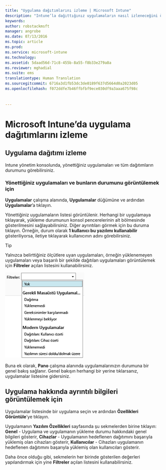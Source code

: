 ```yaml
---
title: "Uygulama dağıtımlarını izleme | Microsoft Intune"
description: "Intune’la dağıttığınız uygulamaların nasıl izleneceğini öğrenin."
keywords: 
author: robstackmsft
manager: angrobe
ms.date: 07/13/2016
ms.topic: article
ms.prod: 
ms.service: microsoft-intune
ms.technology: 
ms.assetid: 5daad56d-71c8-455b-8a55-f8b33e279a8a
ms.reviewer: mghadial
ms.suite: ems
translationtype: Human Translation
ms.sourcegitcommit: 6716a3d1fb53dc3de0189f637d5664d0a2023d05
ms.openlocfilehash: f072ddfe7b46ffbfbf9ece030df9a3aaa675f98c


---
```



# Microsoft Intune’da uygulama dağıtımlarını izleme

## Uygulama dağıtımı izleme
Intune yönetim konsolunda, yönettiğiniz uygulamaları ve tüm dağıtımların durumunu görebilirsiniz.

### Yönettiğiniz uygulamaları ve bunların durumunu görüntülemek için
**Uygulamalar** çalışma alanında, **Uygulamalar** düğümüne ve ardından **Uygulamalar**’a tıklayın.

Yönettiğiniz uygulamaların listesi görüntülenir. Herhangi bir uygulamaya tıklayarak, yükleme durumunun konsol pencerelerinin alt bölmesinde gösterilmesini sağlayabilirsiniz. Diğer ayrıntıları görmek için bu duruma tıklayın. Örneğin, durum olarak **1 kullanıcı bu yazılımı kullanabilir** gösteriliyorsa, iletiye tıklayarak kullanıcının adını görebilirsiniz.

> [!TIP]
> Yalnızca belirttiğiniz ölçütlere uyan uygulamaları, örneğin yüklenemeyen uygulamaları veya başarılı bir şekilde dağıtılan uygulamaları görüntülemek için **Filtreler** açılan listesini kullanabilirsiniz.
> 
> ![Uygulama filtreleri örneği](./media/app-filters.png)

Buna ek olarak, **Pano** çalışma alanında uygulamalarınızın durumuna bir genel bakış sağlanır. Genel bakışın herhangi bir yerine tıklarsanız, uygulamalar listesine gidersiniz.

## Uygulama hakkında ayrıntılı bilgileri görüntülemek için
Uygulamalar listesinde bir uygulama seçin ve ardından **Özellikleri Görüntüle**’ye tıklayın.

Uygulamanın **Yazılım Özellikleri** sayfasında şu sekmelerden birine tıklayın: **Genel** - Uygulama ve uygulamanın yükleme durumu hakkındaki genel bilgileri gösterir, **Cihazlar** - Uygulamanın hedeflenen dağıtımını başarıyla yüklemiş olan cihazları gösterir, **Kullanıcılar** - Cihazları uygulamanın hedeflenen dağıtımını başarıyla yüklemiş olan kullanıcıları gösterir.

Daha önce olduğu gibi, sekmelerin her birinde gösterilen değerleri yapılandırmak için yine **Filtreler** açılan listesini kullanabilirsiniz.






<!--HONumber=Jul16_HO4-->


